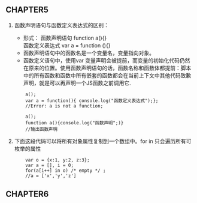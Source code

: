 ## CHAPTER5
1. 函数声明语句与函数定义表达式的区别：
    * 形式： 函数声明语句 function a(){}   
            函数定义表达式 var a = function (){}
    * 函数声明语句中的函数名是一个变量名，变量指向对象。
    * 函数定义语句中，使用var 变量声明会被提前，而变量的初始化代码仍然在原来的位置。使用函数声明语句的话，函数名称和函数体都提前：脚本中的所有函数和函数中所有嵌套的函数都会在当前上下文中其他代码致歉声明，就是可以再声明一个JS函数之前调用它.    
    ```
        a();
        var a = function(){ console.log("函数定义表达式");};
        //Error: a is not a function;

        a();
        function a(){console.log("函数声明";)}
        //输出函数声明
    ```

2. 下面这段代码可以将所有对象属性复制到一个数组中。for in 只会遍历所有可枚举的属性
    ```
        var o = {x:1, y:2, z:3};
        var a = [], i = 0;
        for(a[i++] in o) /* empty */ ;
        //a = ['x','y','z']
   ```


## CHAPTER6